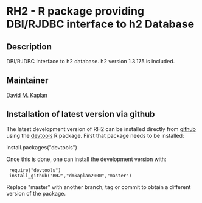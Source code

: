 # RH2 - R package providing DBI/RJDBC interface to h2 Database

## Description

DBI/RJDBC interface to h2 database. h2 version 1.3.175 is included.

## Maintainer

[David M. Kaplan](mailto:david.kaplan@ird.fr)

## Installation of latest version via github

The latest development version of RH2 can be installed directly from
[github](https://github.com/) using the
[devtools](http://cran.r-project.org/web/packages/devtools/index.html)
R package. First that package needs to be installed:

  install.packages("devtools")

Once this is done, one can install the development version with:

     require("devtools")
     install_github("RH2","dmkaplan2000","master")

Replace "master" with another branch, tag or commit to obtain a
different version of the package.


